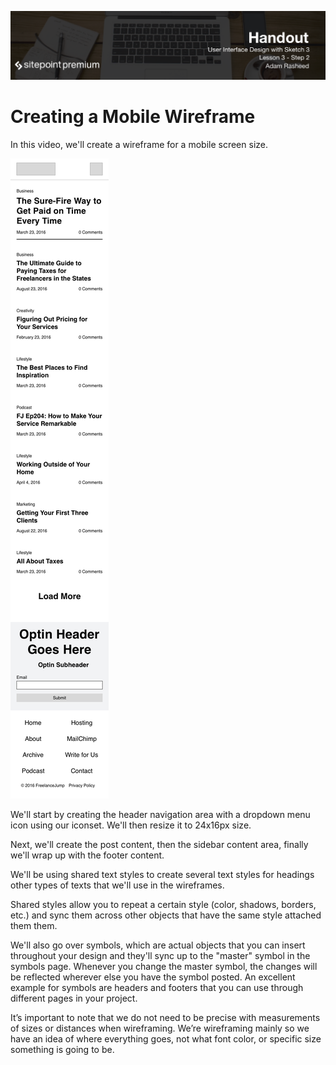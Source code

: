 ![](headings/3.2.png)

# Creating a Mobile Wireframe
In this video, we'll create a wireframe for a mobile screen size.

![](Wireframe-Mobile.png)

We'll start by creating the header navigation area with a dropdown menu icon using our iconset. We'll then resize it to 24x16px size.

Next, we'll create the post content, then the sidebar content area, finally we'll wrap up with the footer content.

We'll be using shared text styles to create several text styles for headings other types of texts that we'll use in the wireframes.

Shared styles allow you to repeat a certain style (color, shadows, borders, etc.) and sync them across other objects that have the same style attached them them.

We'll also go over symbols, which are actual objects that you can insert throughout your design and they'll sync up to the "master" symbol in the symbols page. Whenever you change the master symbol, the changes will be reflected wherever else you have the symbol posted. An excellent example for symbols are headers and footers that you can use through different pages in your project.

It’s important to note that we do not need to be precise with measurements of sizes or distances when wireframing. We’re wireframing mainly so we have an idea of where everything goes, not what font color, or specific size something is going to be.

